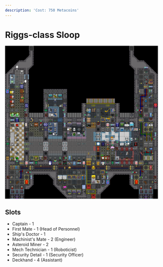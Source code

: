 ```yaml
---
description: 'Cost: 750 Metacoins'
---
```


# Riggs-class Sloop

![](<../.gitbook/assets/image (16).png>)

## Slots

* Captain - 1
* First Mate - 1 (Head of Personnel)
* Ship's Doctor - 1
* Machinist's Mate - 2 (Engineer)
* Asteroid Miner - 2
* Mech Technician - 1 (Roboticist)
* Security Detail - 1 (Security Officer)
* Deckhand - 4 (Assistant)
